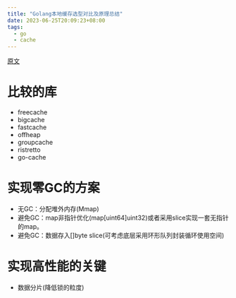 ```yaml
---
title: "Golang本地缓存选型对比及原理总结"
date: 2023-06-25T20:09:23+08:00
tags:
  - go
  - cache
---
```


[原文](https://mp.weixin.qq.com/s?src=11&timestamp=1687694260&ver=4612&signature=qlI5-v11MvpO4HQaMeyRXmZm69zqrnWaKWVnT*QKsGl4VXi1pfOogVBqmvLaNp7dAoeLsiuMG2DU7b61D*py35Z8HFAR2x2JowXqDnHl9*iJZh1-*Ygqjv5xgiO1ZLAt&new=1)

# 比较的库

- freecache
- bigcache
- fastcache
- offheap
- groupcache
- ristretto
- go-cache

# 实现零GC的方案

- 无GC：分配堆外内存(Mmap)
- 避免GC：map非指针优化(map[uint64]uint32)或者采用slice实现一套无指针的map。
- 避免GC：数据存入[]byte slice(可考虑底层采用环形队列封装循环使用空间)

# 实现高性能的关键

- 数据分片(降低锁的粒度)

